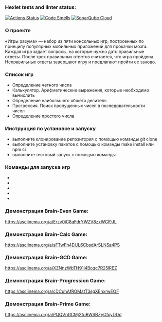 ### Hexlet tests and linter status:
[![Actions Status](https://github.com/IamIvanVl/backend-project-44/actions/workflows/hexlet-check.yml/badge.svg)](https://github.com/IamIvanVl/backend-project-44/actions)
[![Code Smells](https://sonarcloud.io/api/project_badges/measure?project=IamIvanVl_backend-project-44&metric=code_smells)](https://sonarcloud.io/summary/new_code?id=IamIvanVl_backend-project-44)
[![SonarQube Cloud](https://sonarcloud.io/images/project_badges/sonarcloud-light.svg)](https://sonarcloud.io/summary/new_code?id=IamIvanVl_backend-project-44)

### О проекте
«Игры разума» — набор из пяти консольных игр, построенных по принципу популярных мобильных приложений для прокачки мозга. Каждая игра задает вопросы, на которые нужно дать правильные ответы. После трех правильных ответов считается, что игра пройдена. Неправильные ответы завершают игру и предлагают пройти ее заново.

### Список игр
* Определение четного числа
* Калькулятор. Арифметические выражения, которые необходимо вычислить
* Определение наибольшего общего делителя
* Прогрессия. Поиск пропущенных чисел в последовательности чисел
* Определение простого числа

### Инструкция по установке и запуску
* выполните клонирование репозитория с помощью команды git clone
* выполните установку пакетов с помощью команды make install или npm ci
* выполните тестовый запуск с помощью команды <brain-games>

### Команды для запуска игр
* <brain-even>
* <brain-calc>
* <brain-GCD>
* <brain-progression>
* <brain-prime>

### Демонстрация Brain-Even Game:
https://asciinema.org/a/Erzv0iC8qFdrYWZV8zxWGl9JL

### Демонстрация Brain-Calc Game:
https://asciinema.org/a/sFTwFh4DUL6CbsdArSLNSa4PS

### Демонстрация Brain-GCD Game:
https://asciinema.org/a/XZNnzWbTH91l4Boqc7R25lREZ

### Демонстрация Brain-Progression Game:
https://asciinema.org/a/cDCuhAfROMatT3sgXEnxrwEOF

### Демонстрация Brain-Prime Game:
https://asciinema.org/a/PQQVnGCMj2fuBWSBZyOfoyDDd